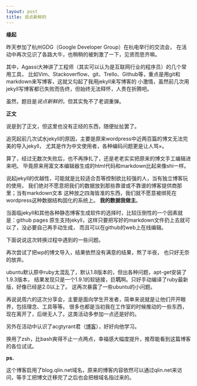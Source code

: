 ```yaml
---
layout: post
title: 说点新鲜的
---
```


**缘起**

昨天参加了杭州GDG（Google Developer Group）在杭电举行的交流会，
在活动中再次见识了各路大牛，也稍稍的被刺激了一下，见贤而思齐嘛。

其中，Agassi大神讲了工程师（其实可以认为是互联网行业的程序员）的几个常用工具，
比如Vim、Stackoverflow、git、Trello、Github等，重点是用git和markdown来写博客，这就又勾起了我用jekyll来写博客的
小激情，虽然前几次用jekyll写博客都已失败而告终，但始终无法释怀，人贵在折腾吧。

虽然，题目是*说点新鲜的*，但其实免不了老调重弹。

**正文**

说是到了正文，但这里也没有正经的东西，随便扯扯罢了。

追究起前几次试水jekyll的原因，主要是原来wordpress中近两百篇的博文无法完美的导入jekyll，
尤其是作为中文使用者，各种编码问题更是让人骂×。

算了，经过无数次失败后，也不再挣扎了，还是老老实实把原来的博文手工编辑进来吧。
毕竟原来用富文本编辑器生成的html代码和markdown比起来像shi一样。

说起jekyll的优越性，可能就是比较适合吾等控制欲比较强的人，当有独立博客玩的使用，
我们绝对不愿意把我们的数据放到那些靠谱或不靠谱的博客提供商那里；当有markdown文本
这种放之四海皆准的东西，我们就不愿意被绑死在wordpress这种数据结构固化的系统上。
**我的数据我做主**。

当面临jekyll和其他各种静态博客生成软件的选择时，比较压倒性的一个因素就是：github pages
原生支持jekyll，这样只要把写好的markdown文件扔上去就可以了，没必要自己再手动生成，
而且可以在github的web上在线编辑。

下面说说这次转换过程中遇到的一些问题。

再次尝试了把wp的博文导入，结果依然没有满意的结果，熬了半夜，
也只好无奈的放弃。

ubuntu默认原中ruby太混乱了，默认1.8版本的，但出各种问题，apt-get安装了1.9.3版本，
结果发现只是一个1.9.1的软链接，巨**坑**啊。只好手动编译了ruby最新版，好像已经是2.0以上了。
这再次暴露了一些ubuntu的小问题。

再说说周六的这次分享会，主要是面向学生开发者，简单来说就是让他们开开眼界，包括理念、工具等等。
很多也都是当初我在工作室的时候推动的一些东西，现在离开了，后继无人了。这类活动多参加一点还是好的。

另外在活动中认识了acgtyrant君（[博客](http://acgtyrant.com)），好好向他学习。

换用了zsh，比bash爽得不止一点两点，幸福感大幅度提升，推荐能看到这篇博客的各位试试。

**ps.**

这个博客启用了blog.qlin.net域名，原来的博客内容依然可以通过qlin.net来访问，等手工把博文迁移完了之后也会把根域名指过来的。

